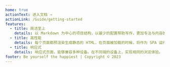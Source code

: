 ```yaml
---
home: true
actionText: 进入文档 →
actionLink: /Guide/getting-started
features:
  - title: 简洁至上
    details: 以 Markdown 为中心的项目结构，以最少的配置帮助写作，更加专注与内容的编写。
  - title: 高性能
    details: 每个页面都预渲染生成静态的 HTML，在页面被加载的时候，将作为 SPA 运行，具有更好的性能和更快速的体验。
  - title: 响应式
    details: 响应式页面，能够兼容多种设备。在不同端的设备上，实现相同的浏览体验。
footer: Be yourself the happiest | Copyright © 2023
---
```

